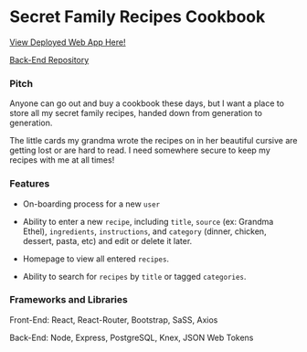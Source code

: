 # Secret Family Recipes Cookbook

[View Deployed Web App Here!](https://bt-secret-family-recipes.vercel.app/)

[Back-End Repository](https://github.com/joeys1122/secret-family-recipes-back-end)

### Pitch

Anyone can go out and buy a cookbook these days, but I want a place to store all my secret family recipes, handed down from generation to generation.

The little cards my grandma wrote the recipes on in her beautiful cursive are getting lost or are hard to read. I need somewhere secure to keep my recipes with me at all times!

### Features

- On-boarding process for a new `user`

- Ability to enter a new `recipe`, including `title`, `source` (ex: Grandma Ethel), `ingredients`, `instructions`, and `category` (dinner, chicken, dessert, pasta, etc) and edit or delete it later.

- Homepage to view all entered `recipes`.

- Ability to search for `recipes` by `title` or tagged `categories`.

### Frameworks and Libraries

Front-End: React, React-Router, Bootstrap, SaSS, Axios

Back-End: Node, Express, PostgreSQL, Knex, JSON Web Tokens

